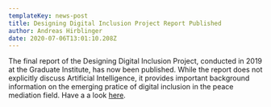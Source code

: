 ```yaml
---
templateKey: news-post
title: Designing Digital Inclusion Project Report Published
author: Andreas Hirblinger
date: 2020-07-06T13:01:10.208Z
---
```



The final report of the Designing Digital Inclusion Project, conducted in 2019 at the Graduate Institute, has now been published. While the report does not explicitly discuss Artificial Intelligence, it provides important background information on the emerging pratice of digital inclusion in the peace mediation field. Have a a look [here](https://repository.graduateinstitute.ch//record/298396).
